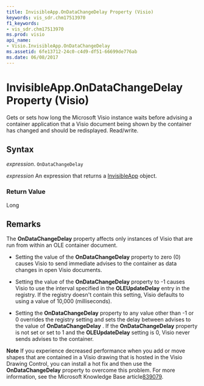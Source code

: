 ```yaml
---
title: InvisibleApp.OnDataChangeDelay Property (Visio)
keywords: vis_sdr.chm17513970
f1_keywords:
- vis_sdr.chm17513970
ms.prod: visio
api_name:
- Visio.InvisibleApp.OnDataChangeDelay
ms.assetid: 6fe13712-24c0-c4d9-df51-66699de776ab
ms.date: 06/08/2017
---
```



# InvisibleApp.OnDataChangeDelay Property (Visio)

Gets or sets how long the Microsoft Visio instance waits before advising a container application that a Visio document being shown by the container has changed and should be redisplayed. Read/write.


## Syntax

 _expression_. `OnDataChangeDelay`

 _expression_ An expression that returns a [InvisibleApp](./Visio.InvisibleApp.md) object.


### Return Value

Long


## Remarks

The  **OnDataChangeDelay** property affects only instances of Visio that are run from within an OLE container document.


- Setting the value of the  **OnDataChangeDelay** property to zero (0) causes Visio to send immediate advises to the container as data changes in open Visio documents.
    
- Setting the value of the  **OnDataChangeDelay** property to -1 causes Visio to use the interval specified in the **OLEUpdateDelay** entry in the registry. If the registry doesn't contain this setting, Visio defaults to using a value of 10,000 (milliseconds).
    
- Setting the  **OnDataChangeDelay** property to any value other than -1 or 0 overrides the registry setting and sets the delay between advises to the value of **OnDataChangeDelay** . If the **OnDataChangeDelay** property is not set or set to 1 and the **OLEUpdateDelay** setting is 0, Visio never sends advises to the container.
    

 **Note**  If you experience decreased performance when you add or move shapes that are contained in a Visio drawing that is hosted in the Visio Drawing Control, you can install a hot fix and then use the  **OnDataChangeDelay** property to overcome this problem. For more information, see the Microsoft Knowledge Base article[839079](https://support.microsoft.com/kb/839079/).


